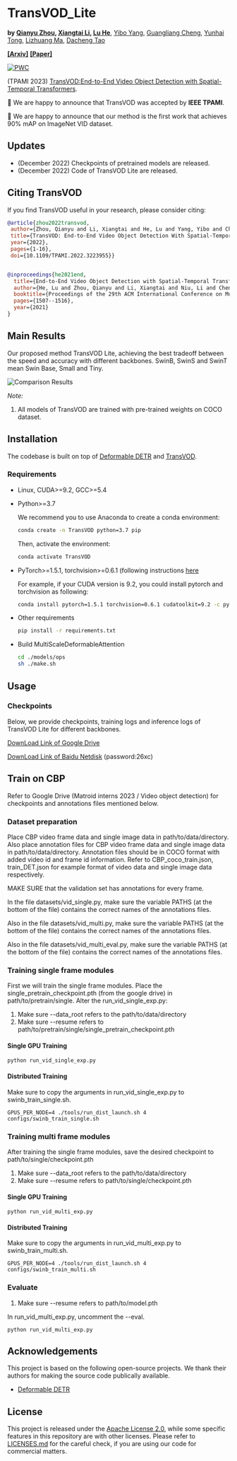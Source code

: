 # TransVOD_Lite
**by [Qianyu Zhou](https://qianyuzqy.github.io/), [Xiangtai Li](https://lxtgh.github.io/), [Lu He](https://github.com/SJTU-LuHe)**, [Yibo Yang](), [Guangliang Cheng](), [Yunhai Tong](), [Lizhuang Ma](https://dmcv.sjtu.edu.cn/people/), [Dacheng Tao]()

**[[Arxiv]](https://arxiv.org/pdf/2201.05047.pdf)**
**[[Paper]](https://ieeexplore.ieee.org/document/9960850)**


[![PWC](https://img.shields.io/endpoint.svg?url=https://paperswithcode.com/badge/transvod-end-to-end-video-object-detection/video-object-detection-on-imagenet-vid)](https://paperswithcode.com/sota/video-object-detection-on-imagenet-vid?p=transvod-end-to-end-video-object-detection)

(TPAMI 2023) [TransVOD:End-to-End Video Object Detection with Spatial-Temporal Transformers](https://ieeexplore.ieee.org/document/9960850).

:bell: We are happy to announce that TransVOD was accepted by **IEEE TPAMI**. 

:bell: We are happy to announce that our method is the first work that achieves 90% mAP on ImageNet VID dataset.


## Updates
- (December 2022) Checkpoints of pretrained models are released. 
- (December 2022) Code of TransVOD Lite are released. 

## Citing TransVOD
If you find TransVOD useful in your research, please consider citing:
```bibtex
@article{zhou2022transvod,
 author={Zhou, Qianyu and Li, Xiangtai and He, Lu and Yang, Yibo and Cheng, Guangliang and Tong, Yunhai and Ma, Lizhuang and Tao, Dacheng},  journal={IEEE Transactions on Pattern Analysis and Machine Intelligence},   
 title={TransVOD: End-to-End Video Object Detection With Spatial-Temporal Transformers},   
 year={2022},   
 pages={1-16},  
 doi={10.1109/TPAMI.2022.3223955}}


@inproceedings{he2021end,
  title={End-to-End Video Object Detection with Spatial-Temporal Transformers},
  author={He, Lu and Zhou, Qianyu and Li, Xiangtai and Niu, Li and Cheng, Guangliang and Li, Xiao and Liu, Wenxuan and Tong, Yunhai and Ma, Lizhuang and Zhang, Liqing},
  booktitle={Proceedings of the 29th ACM International Conference on Multimedia},
  pages={1507--1516},
  year={2021}
}
```


## Main Results
Our proposed method TransVOD Lite, achieving the best tradeoff between the speed and accuracy with different backbones. SwinB, SwinS and SwinT mean Swin Base, Small and Tiny.

![Comparison Results](fig/sota.png)



*Note:*
1. All models of TransVOD are trained  with pre-trained weights on COCO dataset.


## Installation

The codebase is built on top of [Deformable DETR](https://github.com/fundamentalvision/Deformable-DETR) and [TransVOD](https://github.com/SJTU-LuHe/TransVOD).

### Requirements

* Linux, CUDA>=9.2, GCC>=5.4
  
* Python>=3.7

    We recommend you to use Anaconda to create a conda environment:
    ```bash
    conda create -n TransVOD python=3.7 pip
    ```
    Then, activate the environment:
    ```bash
    conda activate TransVOD
    ```
  
* PyTorch>=1.5.1, torchvision>=0.6.1 (following instructions [here](https://pytorch.org/)

    For example, if your CUDA version is 9.2, you could install pytorch and torchvision as following:
    ```bash
    conda install pytorch=1.5.1 torchvision=0.6.1 cudatoolkit=9.2 -c pytorch
    ```
  
* Other requirements
    ```bash
    pip install -r requirements.txt
    ```

* Build MultiScaleDeformableAttention
    ```bash
    cd ./models/ops
    sh ./make.sh
    ```

## Usage

### Checkpoints

Below, we provide checkpoints, training logs and inference logs of TransVOD Lite for different backbones.

[DownLoad Link of Google Drive](https://drive.google.com/drive/folders/1eqpiVLAWA_oPYiGmP6CW03WJlXVDjy6e?usp=share_link)

[DownLoad Link of Baidu Netdisk](https://pan.baidu.com/s/1WAXRgXODX1tZ5PNkNOGDaA) (password:26xc)


## Train on CBP
Refer to Google Drive (Matroid interns 2023 / Video object detection) for checkpoints and annotations files mentioned below. 

### Dataset preparation
Place CBP video frame data and single image data in path/to/data/directory. Also place annotation files for CBP video frame data and single image data in path/to/data/directory. Annotation files should be in COCO format with added video id and frame id information. Refer to CBP_coco_train.json, train_DET.json for example format of video data and single image data respectively. 

MAKE SURE that the validation set has annotations for every frame.

In the file datasets/vid_single.py, make sure the variable PATHS (at the bottom of the file) contains the correct names of the annotations files. 

Also in the file datasets/vid_multi.py, make sure the variable PATHS (at the bottom of the file) contains the correct names of the annotations files. 

Also in the file datasets/vid_multi_eval.py, make sure the variable PATHS (at the bottom of the file) contains the correct names of the annotations files. 


### Training single frame modules
First we will train the single frame modules. Place the single_pretrain_checkpoint.pth (from the google drive) in path/to/pretrain/single. Alter the run_vid_single_exp.py: 
1. Make sure --data_root refers to the path/to/data/directory
2. Make sure --resume refers to path/to/pretrain/single/single_pretrain_checkpoint.pth

#### Single GPU Training
```
python run_vid_single_exp.py
```

#### Distributed Training
Make sure to copy the arguments in run_vid_single_exp.py to swinb_train_single.sh. 

 ```
GPUS_PER_NODE=4 ./tools/run_dist_launch.sh 4 configs/swinb_train_single.sh
```

### Training multi frame modules
After training the single frame modules, save the desired checkpoint to path/to/single/checkpoint.pth
1. Make sure --data_root refers to the path/to/data/directory
2. Make sure --resume refers to path/to/single/checkpoint.pth

#### Single GPU Training
```
python run_vid_multi_exp.py
```

#### Distributed Training
Make sure to copy the arguments in run_vid_multi_exp.py to swinb_train_multi.sh. 

 ```
GPUS_PER_NODE=4 ./tools/run_dist_launch.sh 4 configs/swinb_train_multi.sh
```

### Evaluate
1. Make sure --resume refers to path/to/model.pth

In run_vid_multi_exp.py, uncomment the --eval. 

```
python run_vid_multi_exp.py
```


## Acknowledgements

This project is based on the following open-source projects. We thank their
authors for making the source code publically available.

* [Deformable DETR](https://github.com/fundamentalvision/Deformable-DETR)


## License

This project is released under the [Apache License 2.0](LICENSE), while some 
specific features in this repository are with other licenses. Please refer to 
[LICENSES.md](LICENSES.md) for the careful check, if you are using our code for 
commercial matters.




